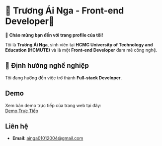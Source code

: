 # 🌟 Trương Ái Nga - Front-end Developer🌟  

👋 **Chào mừng bạn đến với trang profile của tôi!**  

Tôi là **Trương Ái Nga**, sinh viên tại **HCMC University of Technology and Education (HCMUTE)** và là một **Front-end Developer** đam mê công nghệ.  

## 🎯 Định hướng nghề nghiệp  
Tôi đang hướng đến việc trở thành **Full-stack Developer**.

## Demo  
Xem bản demo trực tiếp của trang web tại đây:  
[Demo Trực Tiếp](https://ainga04.github.io/profile/)

## Liên hệ
- **Email**: [ainga01012004@gmail.com](mailto:ainga01012004@gmail.com)
